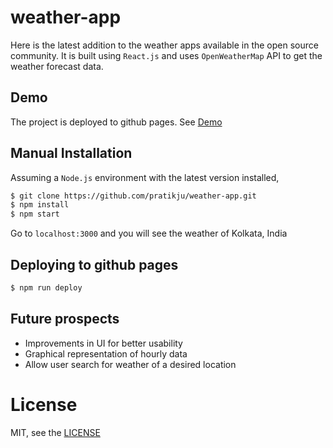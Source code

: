 # weather-app

Here is the latest addition to the weather apps available in the open source community. It is built using `React.js` and uses `OpenWeatherMap` API to get the weather forecast data.

## Demo
  The project is deployed to github pages. See [Demo](https://pratikju.github.io/weather-app/)

## Manual Installation

  Assuming a `Node.js` environment with the latest version installed,
  ```sh
  $ git clone https://github.com/pratikju/weather-app.git
  $ npm install
  $ npm start
  ```
  Go to `localhost:3000` and you will see the weather of Kolkata, India

## Deploying to github pages

  ```sh
  $ npm run deploy
  ```

## Future prospects

  - Improvements in UI for better usability
  - Graphical representation of hourly data
  - Allow user search for weather of a desired location  

# License

  MIT, see the [LICENSE](https://github.com/pratikju/weather-app/blob/master/LICENSE)

